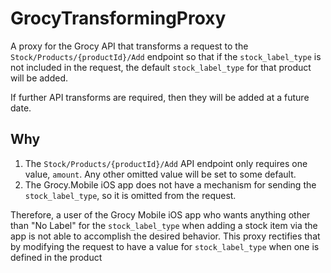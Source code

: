 # GrocyTransformingProxy

A proxy for the Grocy API that transforms a request to the `Stock/Products/{productId}/Add` endpoint so that if the `stock_label_type` is not included in the request, the default `stock_label_type` for that product will be added.

If further API transforms are required, then they will be added at a future date.

## Why

1. The `Stock/Products/{productId}/Add` API endpoint only requires one value, `amount`. Any other omitted value will be set to some default.
1. The Grocy.Mobile iOS app does not have a mechanism for sending the `stock_label_type`, so it is omitted from the request.

Therefore, a user of the Grocy Mobile iOS app who wants anything other than "No Label" for the `stock_label_type` when adding a stock item via the app is not able to accomplish the desired behavior.
This proxy rectifies that by modifying the request to have a value for `stock_label_type` when one is defined in the product 